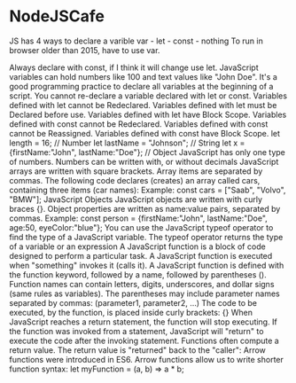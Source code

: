 # NodeJSCafe
JS has 4 ways to declare a varible
	var - let - const - nothing
	To run in browser older than 2015, have to use var.
	
Always declare with const, if I think it will change use let.
JavaScript variables can hold numbers like 100 and text values like "John Doe".
It's a good programming practice to declare all variables at the beginning of a script.
You cannot re-declare a variable declared with let or const.
Variables defined with let cannot be Redeclared.
Variables defined with let must be Declared before use.
Variables defined with let have Block Scope.
Variables defined with const cannot be Redeclared.
Variables defined with const cannot be Reassigned.
Variables defined with const have Block Scope.
let length = 16;                               // Number
let lastName = "Johnson";                      // String
let x = {firstName:"John", lastName:"Doe"};    // Object
JavaScript has only one type of numbers.
Numbers can be written with, or without decimals
JavaScript arrays are written with square brackets.
Array items are separated by commas.
The following code declares (creates) an array called cars, containing three items (car names):
Example:	const cars = ["Saab", "Volvo", "BMW"];
JavaScript Objects
JavaScript objects are written with curly braces {}.
Object properties are written as name:value pairs, separated by commas.
Example:	const person = {firstName:"John", lastName:"Doe", age:50, eyeColor:"blue"};
You can use the JavaScript typeof operator to find the type of a JavaScript variable.
The typeof operator returns the type of a variable or an expression
A JavaScript function is a block of code designed to perform a particular task.
A JavaScript function is executed when "something" invokes it (calls it).
A JavaScript function is defined with the function keyword, followed by a name, followed by parentheses ().
Function names can contain letters, digits, underscores, and dollar signs (same rules as variables).
The parentheses may include parameter names separated by commas: (parameter1, parameter2, ...)
The code to be executed, by the function, is placed inside curly brackets: {}
When JavaScript reaches a return statement, the function will stop executing.
If the function was invoked from a statement, JavaScript will "return" to execute the code after the invoking statement.
Functions often compute a return value. The return value is "returned" back to the "caller":
Arrow functions were introduced in ES6.
Arrow functions allow us to write shorter function syntax:
let myFunction = (a, b) => a * b;
